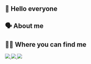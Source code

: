 ## 👋 Hello everyone

## 🗣️ About me 

## 🕵🏿 Where you can find me

<a href="https://www.linkedin.com/in/joseguilhermenvs/" target="_blank"> 
  <img src="https://img.shields.io/badge/-Linkedin-6633cc?style=for-the-badge&logo=LinkedIn&color=blue&link=https://www.linkedin.com/in/joseguilhermenvs/"> 
</a>
<a href="https://www.instagram.com/joseguilhermenvs/?hl=pt-br" target="_blank"> 
  <img src="https://img.shields.io/badge/-Instagram-6633cc?style=for-the-badge&logo=Instagram&color=white&link=https://www.instagram.com/joseguilhermenvs"> 
</a> 
<a href="https://medium.com/@jgnvs6" target="_blank"> 
  <img src="https://img.shields.io/badge/-Medium-6633cc?style=for-the-badge&color=black&link=https://medium.com/@jgnvs6"> 
</a> 
